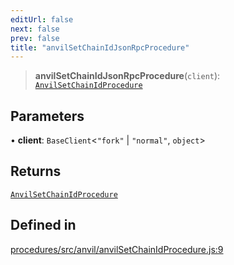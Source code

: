 ```yaml
---
editUrl: false
next: false
prev: false
title: "anvilSetChainIdJsonRpcProcedure"
---
```


> **anvilSetChainIdJsonRpcProcedure**(`client`): [`AnvilSetChainIdProcedure`](/reference/tevm/procedures/type-aliases/anvilsetchainidprocedure/)

## Parameters

• **client**: `BaseClient`\<`"fork"` \| `"normal"`, `object`\>

## Returns

[`AnvilSetChainIdProcedure`](/reference/tevm/procedures/type-aliases/anvilsetchainidprocedure/)

## Defined in

[procedures/src/anvil/anvilSetChainIdProcedure.js:9](https://github.com/evmts/tevm-monorepo/blob/main/packages/procedures/src/anvil/anvilSetChainIdProcedure.js#L9)

